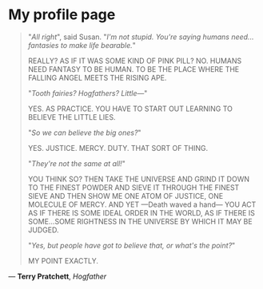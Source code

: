 # My profile page

<blockquote>

"*All right*", said Susan. "*I'm not stupid. You're saying humans need... fantasies to make life bearable.*"

REALLY? AS IF IT WAS SOME KIND OF PINK PILL? NO. HUMANS NEED FANTASY TO BE HUMAN. TO BE THE PLACE WHERE THE FALLING ANGEL MEETS THE RISING APE.

"*Tooth fairies? Hogfathers? Little—*"

YES. AS PRACTICE. YOU HAVE TO START OUT LEARNING TO BELIEVE THE LITTLE LIES.

"*So we can believe the big ones?*"

YES. JUSTICE. MERCY. DUTY. THAT SORT OF THING.

"*They're not the same at all!*"

YOU THINK SO? THEN TAKE THE UNIVERSE AND GRIND IT DOWN TO THE FINEST POWDER AND SIEVE IT THROUGH THE FINEST SIEVE AND THEN SHOW ME ONE ATOM OF JUSTICE, ONE MOLECULE OF MERCY. AND YET —Death waved a hand— YOU ACT AS IF THERE IS SOME IDEAL ORDER IN THE WORLD, AS IF THERE IS SOME...SOME RIGHTNESS IN THE UNIVERSE BY WHICH IT MAY BE JUDGED.

"*Yes, but people have got to believe that, or what's the point?*"

MY POINT EXACTLY.

</blockquote>

― **Terry Pratchett**, *Hogfather*
